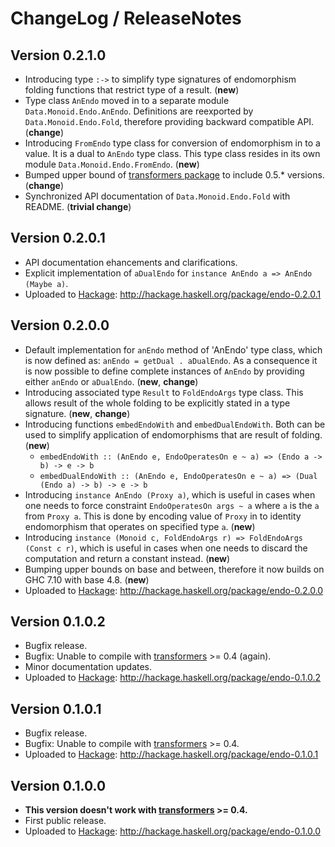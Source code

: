 # ChangeLog / ReleaseNotes


## Version 0.2.1.0

* Introducing type `:->` to simplify type signatures of endomorphism folding
  functions that restrict type of a result. (**new**)
* Type class `AnEndo` moved in to a separate module `Data.Monoid.Endo.AnEndo`.
  Definitions are reexported by `Data.Monoid.Endo.Fold`, therefore providing
  backward compatible API. (**change**)
* Introducing `FromEndo` type class for conversion of endomorphism in to a
  value. It is a dual to `AnEndo` type class. This type class resides in its
  own module `Data.Monoid.Endo.FromEndo`. (**new**)
* Bumped upper bound of [transformers package][transformers] to include 0.5.\*
  versions. (**change**)
* Synchronized API documentation of `Data.Monoid.Endo.Fold` with README.
  (**trivial change**)


## Version 0.2.0.1

* API documentation ehancements and clarifications.
* Explicit implementation of `aDualEndo` for
  `instance AnEndo a => AnEndo (Maybe a)`.
* Uploaded to [Hackage][]: <http://hackage.haskell.org/package/endo-0.2.0.1>


## Version 0.2.0.0

* Default implementation for `anEndo` method of 'AnEndo' type class, which is
  now defined as: `anEndo = getDual . aDualEndo`. As a consequence it is now
  possible to define complete instances of `AnEndo` by providing either
  `anEndo` or `aDualEndo`. (**new**, **change**)
* Introducing associated type `Result` to `FoldEndoArgs` type class. This
  allows result of the whole folding to be explicitly stated in a type
  signature. (**new**, **change**)
* Introducing functions `embedEndoWith` and `embedDualEndoWith`. Both can be
  used to simplify application of endomorphisms that are result of folding.
  (**new**)
    - `embedEndoWith :: (AnEndo e, EndoOperatesOn e ~ a) => (Endo a -> b) -> e
      -> b`
    - `embedDualEndoWith :: (AnEndo e, EndoOperatesOn e ~ a) => (Dual (Endo a)
      -> b) -> e -> b`
* Introducing `instance AnEndo (Proxy a)`, which is useful in cases when one
  needs to force constraint `EndoOperatesOn args ~ a` where `a` is the `a` from
  `Proxy a`. This is done by encoding value of `Proxy` in to identity
  endomorphism that operates on specified type `a`. (**new**)
* Introducing `instance (Monoid c, FoldEndoArgs r) => FoldEndoArgs (Const c
  r)`, which is useful in cases when one needs to discard the computation and
  return a constant instead. (**new**)
* Bumping upper bounds on base and between, therefore it now builds on GHC 7.10
  with base 4.8. (**new**)
* Uploaded to [Hackage][]: <http://hackage.haskell.org/package/endo-0.2.0.0>


## Version 0.1.0.2

* Bugfix release.
* Bugfix: Unable to compile with [transformers][] >= 0.4 (again).
* Minor documentation updates.
* Uploaded to [Hackage][]: <http://hackage.haskell.org/package/endo-0.1.0.2>


## Version 0.1.0.1

* Bugfix release.
* Bugfix: Unable to compile with [transformers][] >= 0.4.
* Uploaded to [Hackage][]: <http://hackage.haskell.org/package/endo-0.1.0.1>


## Version 0.1.0.0

* **This version doesn't work with [transformers][] >= 0.4.**
* First public release.
* Uploaded to [Hackage][]: <http://hackage.haskell.org/package/endo-0.1.0.0>



[Hackage]:
  http://hackage.haskell.org/
  "HackageDB (or just Hackage) is a collection of releases of Haskell packages."
[transformers]:
  https://hackage.haskell.org/package/transformers
  "Package transformers on Hackage."

<!--
  vim: filetype=markdown softtabstop=4 shiftwidth=4 expandtab
-->
